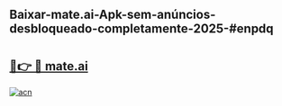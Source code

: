 ## Baixar-mate.ai-Apk-sem-anúncios-desbloqueado-completamente-2025-#enpdq

# <h2><a href="https://ainizakaria.my?title=mate.ai&ref=20M">🔗👉 🔴 mate.ai</a></h2>

[![acn](https://github.com/user-attachments/assets/0f9c940e-d8b0-45ae-aac7-cd30a18b3e1c)](https://ainizakaria.my?title=mate.ai&ref=20M)

